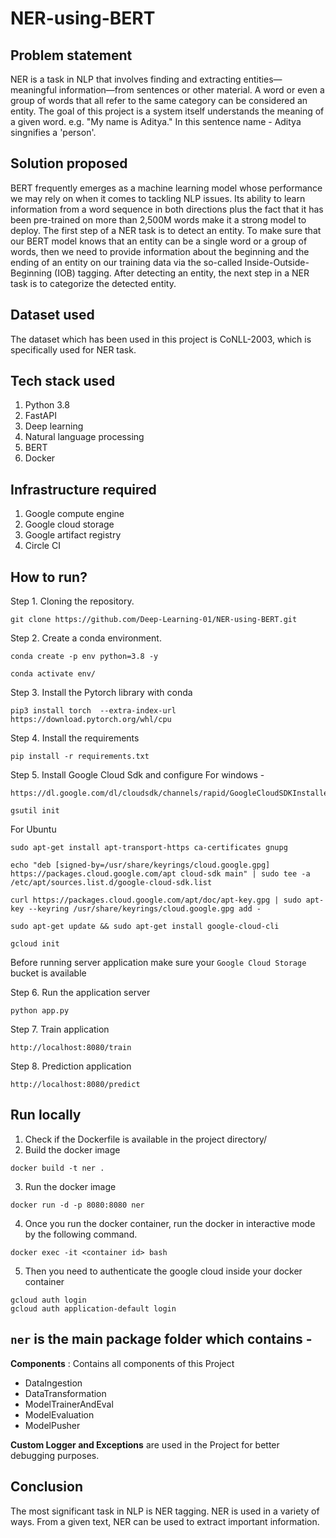 # NER-using-BERT

## Problem statement
NER is a task in NLP that involves finding and extracting entities—meaningful information—from sentences or other material. A word or even a group of words that all refer to the same category can be considered an entity. The goal of this project is a system itself understands the meaning of a given word. e.g. "My name is Aditya." In this sentence name - Aditya singnifies a 'person'. 

## Solution proposed
BERT frequently emerges as a machine learning model whose performance we may rely on when it comes to tackling NLP issues. Its ability to learn information from a word sequence in both directions plus the fact that it has been pre-trained on more than 2,500M words make it a strong model to deploy. The first step of a NER task is to detect an entity. To make sure that our BERT model knows that an entity can be a single word or a group of words, then we need to provide information about the beginning and the ending of an entity on our training data via the so-called Inside-Outside-Beginning (IOB) tagging. After detecting an entity, the next step in a NER task is to categorize the detected entity.

## Dataset used
The dataset which has been used in this project is CoNLL-2003, which is specifically used for NER task.

## Tech stack used
1. Python 3.8
2. FastAPI
3. Deep learning
4. Natural language processing
5. BERT
6. Docker

## Infrastructure required
1. Google compute engine
2. Google cloud storage
3. Google artifact registry
4. Circle CI

## How to run?
Step 1. Cloning the repository.
```
git clone https://github.com/Deep-Learning-01/NER-using-BERT.git
```
Step 2. Create a conda environment.
```
conda create -p env python=3.8 -y
```
```
conda activate env/
```
Step 3. Install the Pytorch library with conda
```
pip3 install torch  --extra-index-url https://download.pytorch.org/whl/cpu
```
Step 4. Install the requirements
```
pip install -r requirements.txt
```
Step 5. Install Google Cloud Sdk and configure
For windows -
```
https://dl.google.com/dl/cloudsdk/channels/rapid/GoogleCloudSDKInstaller.exe
```
```
gsutil init
```
For Ubuntu

```
sudo apt-get install apt-transport-https ca-certificates gnupg
```
```
echo "deb [signed-by=/usr/share/keyrings/cloud.google.gpg] https://packages.cloud.google.com/apt cloud-sdk main" | sudo tee -a /etc/apt/sources.list.d/google-cloud-sdk.list
```
```
curl https://packages.cloud.google.com/apt/doc/apt-key.gpg | sudo apt-key --keyring /usr/share/keyrings/cloud.google.gpg add -
```
```
sudo apt-get update && sudo apt-get install google-cloud-cli
```
```
gcloud init
```
Before running server application make sure your `Google Cloud Storage` bucket is available

Step 6. Run the application server
```
python app.py
```
Step 7. Train application
```
http://localhost:8080/train
```
Step 8. Prediction application
```
http://localhost:8080/predict
```

## Run locally
1. Check if the Dockerfile is available in the project directory/
2. Build the docker image
```
docker build -t ner . 
```
3. Run the docker image
```
docker run -d -p 8080:8080 ner
```
4. Once you run the docker container, run the docker in interactive mode by the following command.
```
docker exec -it <container id> bash 
```
5. Then you need to authenticate the google cloud inside your docker container
```
gcloud auth login
gcloud auth application-default login
```

## `ner` is the main package folder which contains -

**Components** : Contains all components of this Project
- DataIngestion
- DataTransformation
- ModelTrainerAndEval
- ModelEvaluation
- ModelPusher

**Custom Logger and Exceptions** are used in the Project for better debugging purposes.

## Conclusion
The most significant task in NLP is NER tagging. NER is used in a variety of ways. From a given text, NER can be used to extract important information.
